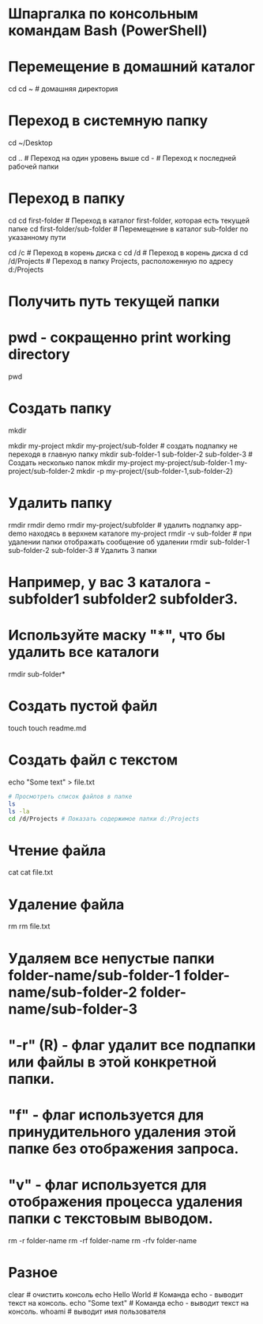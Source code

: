# Шпаргалка по консольным командам Bash (PowerShell)

# Перемещение в домашний каталог
cd
cd ~ # домашняя директория

# Переход в системную папку
cd ~/Desktop

cd .. # Переход на один уровень выше
cd - # Переход к последней рабочей папки

# Переход в папку
cd <folder>
cd first-folder # Переход в каталог first-folder, которая есть текущей папке
cd first-folder/sub-folder # Перемещение в каталог sub-folder по указанному пути

cd /c # Переход в корень диска c
cd /d # Переход в корень диска d
cd /d/Projects # Переход в папку Projects, расположенную по адресу d:/Projects

# Получить путь текущей папки
# pwd - сокращенно print working directory
pwd

# Создать папку
mkdir <folder>

mkdir my-project 
mkdir my-project/sub-folder # создать подпапку не переходя в главную папку
mkdir sub-folder-1 sub-folder-2 sub-folder-3 # Создать несколько папок
mkdir my-project my-project/sub-folder-1 my-project/sub-folder-2
mkdir -p my-project/{sub-folder-1,sub-folder-2}

# Удалить папку
rmdir <folder>
rmdir demo
rmdir my-project/subfolder # удалить подпапку app-demo находясь в верхнем каталоге my-project
rmdir -v sub-folder # при удалении папки отображать сообщение об удалении
rmdir sub-folder-1 sub-folder-2 sub-folder-3 # Удалить 3 папки

# Например, у вас 3 каталога - subfolder1 subfolder2 subfolder3.
# Используйте маску "*", что бы удалить все каталоги 
rmdir sub-folder* 

# Создать пустой файл
touch <file>
touch readme.md



# Создать файл с текстом
echo "Some text" > file.txt

``` bash
# Просмотреть список файлов в папке
ls
ls -la
cd /d/Projects # Показать содержимое папки d:/Projects
```

# Чтение файла
cat <file>
cat file.txt

# Удаление файла
rm <file>
rm file.txt

# Удаляем все непустые папки folder-name/sub-folder-1 folder-name/sub-folder-2 folder-name/sub-folder-3
# "-r" (R) - флаг удалит все подпапки или файлы в этой конкретной папки.
# "f" - флаг используется для принудительного удаления этой папке без отображения запроса.
# "v" - флаг используется для отображения процесса удаления папки с текстовым выводом.
rm -r folder-name 
rm -rf folder-name
rm -rfv folder-name 

# Разное

clear # очистить консоль
echo Hello World # Команда echo - выводит текст на консоль.
echo "Some text" # Команда echo - выводит текст на консоль.
whoami # выводит имя пользователя